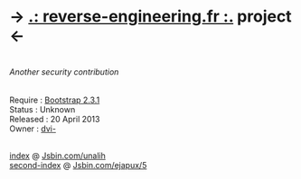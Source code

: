 <h1> -> <a href="http://www.reverse-engineering.fr" target="_blank">.: reverse-engineering.fr :.</a> project <- <h1>
<h6><i>Another security contribution</i></h6>


Require : <a href="https://github.com/twitter/bootstrap" target="_blank">Bootstrap 2.3.1</a> <br>
Status : Unknown <br>
Released : 20 April 2013 <br>
Owner : <a href="https://connect.sensiolabs.com/profile/dvi-" target="_blank">dvi-</a> <br>
<br>


<a href="https://github.com/DamienChiboub/reverse-engineering.fr/blob/master/index.php" target="_blank">index</a> @ <a href="http://jsbin.com/unalih" target="_blank">Jsbin.com/unalih</a> <br>
<a href="https://github.com/DamienChiboub/reverse-engineering.fr/blob/master/second-index.php" target="_blank">second-index</a> @ <a href="http://jsbin.com/ejapux/7" target="_blank">Jsbin.com/ejapux/5</a> <br>
